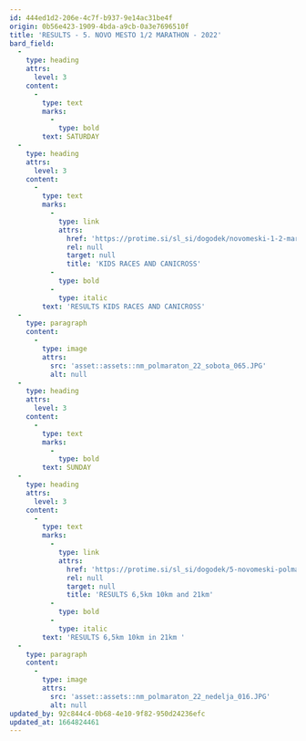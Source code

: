 ```yaml
---
id: 444ed1d2-206e-4c7f-b937-9e14ac31be4f
origin: 0b56e423-1909-4bda-a9cb-0a3e7696510f
title: 'RESULTS - 5. NOVO MESTO 1/2 MARATHON - 2022'
bard_field:
  -
    type: heading
    attrs:
      level: 3
    content:
      -
        type: text
        marks:
          -
            type: bold
        text: SATURDAY
  -
    type: heading
    attrs:
      level: 3
    content:
      -
        type: text
        marks:
          -
            type: link
            attrs:
              href: 'https://protime.si/sl_si/dogodek/novomeski-1-2-maraton-otroski-teki-in-canicross-2/'
              rel: null
              target: null
              title: 'KIDS RACES AND CANICROSS'
          -
            type: bold
          -
            type: italic
        text: 'RESULTS KIDS RACES AND CANICROSS'
  -
    type: paragraph
    content:
      -
        type: image
        attrs:
          src: 'asset::assets::nm_polmaraton_22_sobota_065.JPG'
          alt: null
  -
    type: heading
    attrs:
      level: 3
    content:
      -
        type: text
        marks:
          -
            type: bold
        text: SUNDAY
  -
    type: heading
    attrs:
      level: 3
    content:
      -
        type: text
        marks:
          -
            type: link
            attrs:
              href: 'https://protime.si/sl_si/dogodek/5-novomeski-polmaraton/'
              rel: null
              target: null
              title: 'RESULTS 6,5km 10km and 21km'
          -
            type: bold
          -
            type: italic
        text: 'RESULTS 6,5km 10km in 21km '
  -
    type: paragraph
    content:
      -
        type: image
        attrs:
          src: 'asset::assets::nm_polmaraton_22_nedelja_016.JPG'
          alt: null
updated_by: 92c844c4-0b68-4e10-9f82-950d24236efc
updated_at: 1664824461
---
```

